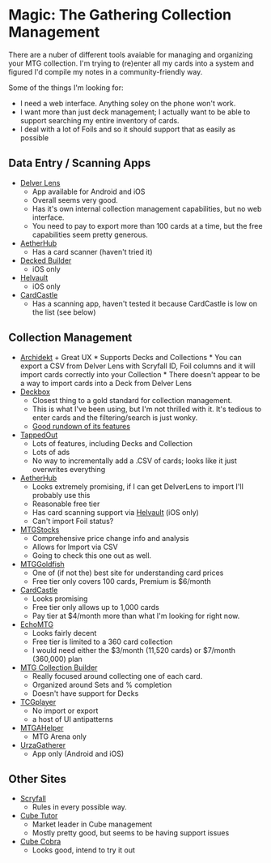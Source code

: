 # Magic: The Gathering Collection Management

There are a nuber of different tools avaiable for managing and organizing your MTG collection. I'm trying to (re)enter all my cards into a system and figured I'd compile my notes in a community-friendly way.

Some of the things I'm looking for:
 * I need a web interface. Anything soley on the phone won't work.
 * I want more than just deck management; I actually want to be able to support searching my entire inventory of cards.
 * I deal with a lot of Foils and so it should support that as easily as possible
 
 ## Data Entry / Scanning Apps
 
 * [Delver Lens](https://delverlab.com/)
   * App available for Android and iOS
   * Overall seems very good.
   * Has it's own internal collection management capabilities, but no web interface.
   * You need to pay to export more than 100 cards at a time, but the free capabilities seem pretty generous.
 * [AetherHub](https://aetherhub.com/)
   * Has a card scanner (haven't tried it)
 * [Decked Builder](https://www.deckedbuilder.com/)
   * iOS only
 * [Helvault](https://aetherhub.com/Collection/CardScanner)
   * iOS only
 * [CardCastle](https://cardcastle.co/)
   * Has a scanning app, haven't tested it because CardCastle is low on the list (see below)
 
 ## Collection Management
 
   * [Archidekt](https://archidekt.com/)
    + Great UX
    * Supports Decks and Collections
    * You can export a CSV from Delver Lens with Scryfall ID, Foil columns and it will import cards correctly into your Collection
    * There doesn't appear to be a way to import cards into a Deck from Delver Lens
  * [Deckbox](https://deckbox.org/)
    * Closest thing to a gold standard for collection management.
    * This is what I've been using, but I'm not thrilled with it. It's tedious to enter cards and the filtering/search is just wonky.
    * [Good rundown of its features](https://www.reddit.com/r/EDH/comments/bg7w2h/digitally_managing_your_magic_collection_and_decks/elj8a4c/)
  * [TappedOut](https://tappedout.net/)
    * Lots of features, including Decks and Collection
    * Lots of ads
    * No way to incrementally add a .CSV of cards; looks like it just overwrites everything
  * [AetherHub](https://aetherhub.com/)
    * Looks extremely promising, if I can get DelverLens to import I'll probably use this
    * Reasonable free tier
    * Has card scanning support via [Helvault](https://aetherhub.com/Collection/CardScanner) (iOS only)
    * Can't import Foil status?
  * [MTGStocks](https://www.mtgstocks.com/)
    * Comprehensive price change info and analysis
    * Allows for Import via CSV
    * Going to check this one out as well.
  * [MTGGoldfish](https://www.mtggoldfish.com/)
    * One of (if not the) best site for understanding card prices
    * Free tier only covers 100 cards, Premium is $6/month
  * [CardCastle](https://cardcastle.co/)
    * Looks promising
    * Free tier only allows up to 1,000 cards
    * Pay tier at $4/month more than what I'm looking for right now.
  * [EchoMTG](https://www.echomtg.com/)
    * Looks fairly decent
    * Free tier is limited to a 360 card collection
    * I would need either the $3/month (11,520 cards) or $7/month (360,000) plan
  * [MTG Collection Builder](https://mtgcollectionbuilder.com/)
    * Really focused around collecting one of each card.
    * Organized around Sets and % completion
    * Doesn't have support for Decks
  * [TCGplayer](https://tcgplayer.com)
    * No import or export
    * a host of UI antipatterns
  * [MTGAHelper](https://mtgahelper.com/)
    * MTG Arena only
  * [UrzaGatherer](https://www.urzagatherer.com/)
    * App only (Android and iOS)
  
  
## Other Sites

 * [Scryfall](https://scryfall.com/)
   * Rules in every possible way.
 * [Cube Tutor](https://www.cubetutor.com/)
   * Market leader in Cube management
   * Mostly pretty good, but seems to be having support issues
 * [Cube Cobra](https://cubecobra.com/)
   * Looks good, intend to try it out
 
 
 
